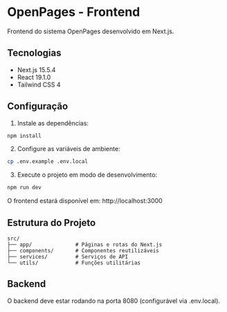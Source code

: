 # OpenPages - Frontend

Frontend do sistema OpenPages desenvolvido em Next.js.

## Tecnologias

- Next.js 15.5.4
- React 19.1.0
- Tailwind CSS 4

## Configuração

1. Instale as dependências:
```bash
npm install
```

2. Configure as variáveis de ambiente:
```bash
cp .env.example .env.local
```

3. Execute o projeto em modo de desenvolvimento:
```bash
npm run dev
```

O frontend estará disponível em: http://localhost:3000

## Estrutura do Projeto

```
src/
├── app/              # Páginas e rotas do Next.js
├── components/       # Componentes reutilizáveis
├── services/         # Serviços de API
└── utils/            # Funções utilitárias
```

## Backend

O backend deve estar rodando na porta 8080 (configurável via .env.local).
